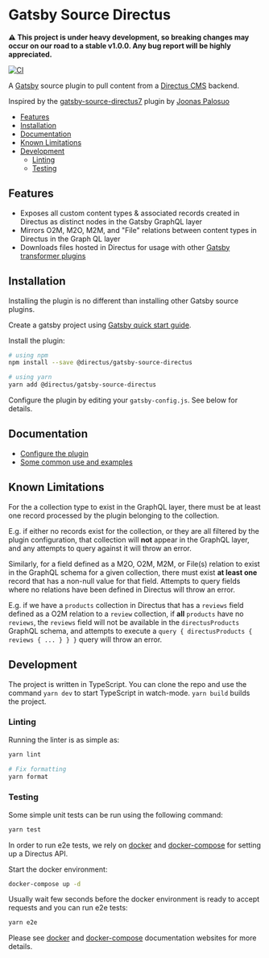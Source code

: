 # Gatsby Source Directus

**:warning: This project is under heavy development, so breaking changes may occur on our road to a stable v1.0.0. Any bug report will be highly appreciated.**

[![CI](https://github.com/directus/gatsby-source/workflows/CI/badge.svg)](https://github.com/directus/gatsby-source/actions?query=workflow%3ACI)

A [Gatsby](https://www.gatsbyjs.org/) source plugin to pull content from a [Directus CMS](https://directus.io/) backend.

Inspired by the [gatsby-source-directus7](https://github.com/Jonesus/gatsby-source-directus7) plugin by [Joonas Palosuo](https://github.com/Jonesus)

- [Features](#features)
- [Installation](#installation)
- [Documentation](#documentation)
- [Known Limitations](#known-limitations)
- [Development](#development)
  - [Linting](#linting)
  - [Testing](#testing)

## Features

- Exposes all custom content types & associated records created in Directus as distinct nodes in the Gatsby GraphQL layer
- Mirrors O2M, M2O, M2M, and "File" relations between content types in Directus in the Graph QL layer
- Downloads files hosted in Directus for usage with other [Gatsby transformer plugins](https://www.gatsbyjs.org/plugins/?=gatsby-transformer)

## Installation

Installing the plugin is no different than installing other Gatsby source plugins.

Create a gatsby project using [Gatsby quick start guide](https://www.gatsbyjs.org/docs/quick-start).

Install the plugin:

```sh
# using npm
npm install --save @directus/gatsby-source-directus
```

```sh
# using yarn
yarn add @directus/gatsby-source-directus
```

Configure the plugin by editing your `gatsby-config.js`. See below for details.

## Documentation

- [Configure the plugin](https://github.com/directus/gatsby-source/blob/master/docs/configuration.md)
- [Some common use and examples](https://github.com/directus/gatsby-source/blob/master/docs/usage.md)

## Known Limitations

For the a collection type to exist in the GraphQL layer, there must be at least one record processed by the plugin belonging to the collection.

E.g. if either no records exist for the collection, or they are all filtered by the plugin configuration, that collection will **not** appear in the GraphQL layer, and any attempts to query against it will throw an error.

Similarly, for a field defined as a M2O, O2M, M2M, or File(s) relation to exist in the GraphQL schema for a given collection, there must exist **at least one** record that has a non-null value for that field. Attempts to query fields where no relations have been defined in Directus will throw an error.

E.g. if we have a `products` collection in Directus that has a `reviews` field defined as a O2M relation to a `review` collection, if **all** `products` have no `reviews`, the `reviews` field will not be available in the `directusProducts` GraphQL schema, and attempts to execute a `query { directusProducts { reviews { ... } } }` query will throw an error.

## Development

The project is written in TypeScript. You can clone the repo and use the command `yarn dev` to start TypeScript in watch-mode. `yarn build` builds the project.

### Linting

Running the linter is as simple as:

```sh
yarn lint

# Fix formatting
yarn format
```

### Testing

Some simple unit tests can be run using the following command:

```sh
yarn test
```

In order to run e2e tests, we rely on [docker](https://docs.docker.com/install/) and [docker-compose](https://docs.docker.com/compose/) for setting up a Directus API.

Start the docker environment:

```sh
docker-compose up -d
```

Usually wait few seconds before the docker environment is ready to accept requests and you can run e2e tests:

```sh
yarn e2e
```

Please see [docker](https://docs.docker.com/) and [docker-compose](https://docs.docker.com/compose/) documentation websites for more details.
